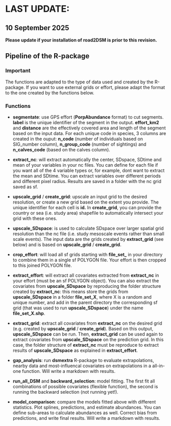 
# LAST UPDATE:

## **10 September 2025** <br>

**Please update if your installation of road2DSM is prior to this
revision.**

## Pipeline of the R-package

### Important

The functions are adapted to the type of data used and created by the
R-package. If you want to use external grids or effort, please adapt the
format to the one created by the functions below.

### Functions

-   **segmentate**: use GPS effort (**PorpAbundance** format) to cut
    segments. **label** is the unique identifier of the segment in the
    output. **effort_km2** and **distance** are the effectively covered
    area and length of the segment based on the input data. For each
    unique code in species, 3 columns are created in the ouput:
    **n_code** (number of individuals based on SIG_number column),
    **n_group_code** (number of sightings) and **n_calves_code** (based
    on the calves column).

-   **extract_nc**: will extract automatically the center, SDspace,
    SDtime and mean of your variables in your nc files. You can define
    for each file if you want all of the 4 variable types or, for
    example, dont want to extract the mean and SDtime. You can extract
    variables over different periods and different pixel radius. Results
    are saved in a folder with the nc grid saved as sf.

-   **upscale_grid** / **create_grid**: upscale an input grid to the
    desired resolution, or create a new grid based on the extent you
    provide. The unique identifier for each cell is **id.** In
    **create_grid**, you can provide the country or sea (i.e. study
    area) shapefile to automatically intersect your grid with these
    ones.

-   **upscale_SDspace**: is used to calculate SDspace over larger
    spatial grid resolution than the nc file (i.e. study mesoscale
    events rather than small scale events). The input data are the grids
    created by **extract_grid** (see below) and is based on
    **upscale_grid** / **create_grid**.

-   **crop_effort**: will load all sf grids starting with **file_set\_**
    in your directory to combine them in a single sf POLYGON file. Your
    effort is then cropped to this joined POLYGON file.

-   **extract_effort**: will extract all covariates extracted from
    **extract_nc** in your effort (must be an sf POLYGON object). You
    can also extract the covariates from **upscale_SDspace** by
    reproducing the folder structure created by **extract_nc**: this
    means store the grids from **upscale_SDspace** in a folder
    **file_set_X**, where X is a random and unique number, and add in
    the parent directory the corresponding sf grid (that was used to run
    **upscale_SDspace**) under the name **file_set_X.shp**.

-   **extract_grid**: extract all covariates from **extract_nc** on the
    desired grid (e.g. created by **upscale_grid** / **create_grid**).
    Based on this output, **upscale_SDspace** can be run. Then,
    **extract_grid** can be used again to extract covariates from
    **upscale_SDspace** on the prediction grid. In this case, the folder
    structure of **extract_nc** must be reproduce to extract results of
    **upscale_SDspace** as explained in **extract_effort**.

-   **gap_analysis**: run **dsmextra** R-package to evaluate
    extrapolations, nearby data and most-influencal covariates on
    extrapolations in a all-in-one function. Will write a markdown with
    results.

-   **run_all_DSM** and **backward_selection**: model fitting. The first
    fit all combinations of possible covariates (flexible function), the
    second is running the backward selection (not running yet!).

-   **model_comparison**: compare the models fitted above with different
    statistics. Plot splines, predictions, and estimate abundances. You
    can define sub-areas to calculate abundances as well. Correct bias
    from predictions, and write final results. Will write a markdown
    with results.
